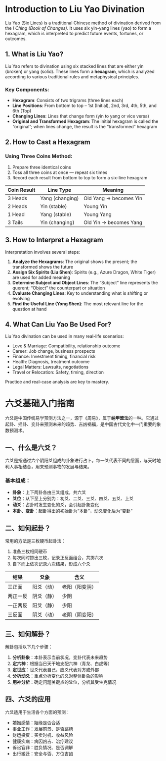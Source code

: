 # Introduction to Liu Yao Divination

Liu Yao (Six Lines) is a traditional Chinese method of divination derived from the *I Ching (Book of Changes)*. It uses six yin-yang lines (yao) to form a hexagram, which is interpreted to predict future events, fortunes, or outcomes.

## 1. What is Liu Yao?

Liu Yao refers to divination using six stacked lines that are either yin (broken) or yang (solid). These lines form a **hexagram**, which is analyzed according to various traditional rules and metaphysical principles.

### Key Components:

- **Hexagram**: Consists of two trigrams (three lines each)
- **Line Positions**: From bottom to top – 1st (Initial), 2nd, 3rd, 4th, 5th, and 6th (Top)
- **Changing Lines**: Lines that change form (yin to yang or vice versa)
- **Original and Transformed Hexagram**: The initial hexagram is called the “original”; when lines change, the result is the “transformed” hexagram

## 2. How to Cast a Hexagram

### Using Three Coins Method:

1. Prepare three identical coins
2. Toss all three coins at once — repeat six times
3. Record each result from bottom to top to form a six-line hexagram

| Coin Result | Line Type       | Meaning               |
|-------------|------------------|------------------------|
| 3 Heads     | Yang (changing)  | Old Yang → becomes Yin |
| 2 Heads     | Yin (stable)     | Young Yin              |
| 1 Head      | Yang (stable)    | Young Yang             |
| 3 Tails     | Yin (changing)   | Old Yin → becomes Yang |

## 3. How to Interpret a Hexagram

Interpretation involves several steps:

1. **Analyze the Hexagrams**: The original shows the present; the transformed shows the future
2. **Assign Six Spirits (Liu Shen)**: Spirits (e.g., Azure Dragon, White Tiger) are used for added meaning
3. **Determine Subject and Object Lines**: The “Subject” line represents the querent; “Object” the counterpart or situation
4. **Evaluate Changing Lines**: Key to understanding what is shifting or evolving
5. **Find the Useful Line (Yong Shen)**: The most relevant line for the question at hand

## 4. What Can Liu Yao Be Used For?

Liu Yao divination can be used in many real-life scenarios:

- Love & Marriage: Compatibility, relationship outcome
- Career: Job change, business prospects
- Finance: Investment timing, financial risk
- Health: Diagnosis, treatment outcome
- Legal Matters: Lawsuits, negotiations
- Travel or Relocation: Safety, timing, direction


Practice and real-case analysis are key to mastery.


# 六爻基础入门指南

六爻是中国传统易学预测方法之一，源于《周易》，属于**纳甲筮法**的一种。它通过起卦、摇卦、变卦来预测未来的趋势、吉凶祸福，是中国古代文化中一门重要的象数预测术。

## 一、什么是六爻？

六爻是指通过六个阴阳爻组成的卦象进行占卜。每一爻代表不同的层面，与天时地利人事相结合，用来预测事物的发展与结果。

### 基本组成：

- **卦象**：上下两卦各由三爻组成，共六爻
- **爻位**：从下至上分别为：初爻、二爻、三爻、四爻、五爻、上爻
- **动爻**：占卦时发生变化的爻，会引起卦象变化
- **本卦、变卦**：起卦得出的初始卦为“本卦”，动爻变化后为“变卦”

## 二、如何起卦？

常用的方法是三枚硬币起卦法：

1. 准备三枚相同硬币
2. 每次同时掷出三枚，记录正反面组合，共掷六次
3. 自下而上依次记录六次结果，形成六个爻

| 结果     | 爻象     | 含义         |
|----------|----------|--------------|
| 三正面   | 阳爻（动）| 老阳（阳变阴）|
| 两正一反 | 阴爻（静）| 少阴         |
| 一正两反 | 阳爻（静）| 少阳         |
| 三反面   | 阴爻（动）| 老阴（阴变阳）|

## 三、如何解卦？

解卦包括以下几个步骤：

1. **分析卦象**：本卦表示当前状况，变卦代表未来趋势
2. **定六神**：根据当日天干地支配六神（青龙、白虎等）
3. **定世应**：世爻代表自己，应爻代表对方或外部
4. **分析动爻**：重点分析变化的爻对整体卦象的影响
5. **用神分析**：确定问题关键点的爻位，分析其受生克情况

## 四、六爻的应用

六爻适用于生活各个方面的预测：

- 婚姻感情：姻缘是否合适
- 事业工作：发展前景、是否跳槽
- 财运投资：买卖时机、收益风险
- 健康疾病：病因凶吉、治疗建议
- 诉讼官非：胜负情况、是否调解
- 出行搬迁：安全与否、方位吉凶

